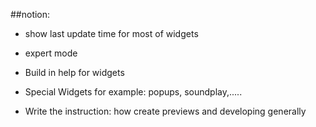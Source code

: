 	
##notion:

* show last update time for most of widgets

* expert mode

* Build in help for widgets

* Special Widgets
   for example: popups, soundplay,.....
   
* Write the instruction: how create previews and developing generally
